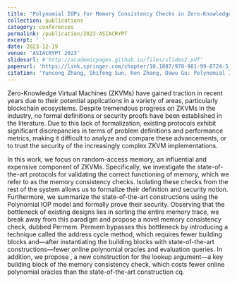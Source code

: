 ```yaml
---
title: "Polynomial IOPs for Memory Consistency Checks in Zero-Knowledge Virtual Machines"
collection: publications
category: conferences
permalink: /publication/2023-ASIACRYPT
excerpt: ' '
date: 2023-12-19
venue: 'ASIACRYPT 2023'
slidesurl: #'http://academicpages.github.io/files/slides2.pdf'
paperurl: 'https://link.springer.com/chapter/10.1007/978-981-99-8724-5_4'
citation: 'Yuncong Zhang, Shifeng Sun, Ren Zhang, Dawu Gu: Polynomial IOPs for Memory Consistency Checks in Zero-Knowledge Virtual Machines. ASIACRYPT (2) 2023: 111-141'
---
```


Zero-Knowledge Virtual Machines (ZKVMs) have gained traction in recent years due to their potential applications in a variety of areas, particularly blockchain ecosystems. Despite tremendous progress on ZKVMs in the industry, no formal definitions or security proofs have been established in the literature. Due to this lack of formalization, existing protocols exhibit significant discrepancies in terms of problem definitions and performance metrics, making it difficult to analyze and compare these advancements, or to trust the security of the increasingly complex ZKVM implementations.

In this work, we focus on random-access memory, an influential and expensive component of ZKVMs. Specifically, we investigate the state-of-the-art protocols for validating the correct functioning of memory, which we refer to as the memory consistency checks. Isolating these checks from the rest of the system allows us to formalize their definition and security notion. Furthermore, we summarize the state-of-the-art constructions using the Polynomial IOP model and formally prove their security. Observing that the bottleneck of existing designs lies in sorting the entire memory trace, we break away from this paradigm and propose a novel memory consistency check, dubbed Permem.  Permem bypasses this bottleneck by introducing a technique called the address cycle method, which requires fewer building blocks and—after instantiating the building blocks with state-of-the-art constructions—fewer online polynomial oracles and evaluation queries. In addition, we propose , a new construction for the lookup argument—a key building block of the memory consistency check, which costs fewer online polynomial oracles than the state-of-the-art construction cq.
